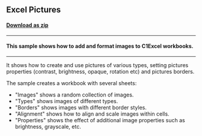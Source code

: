 ## Excel Pictures
#### [Download as zip](https://grapecity.github.io/DownGit/#/home?url=https://github.com/GrapeCity/ComponentOne-WinForms-Samples/tree/master/NetFramework\Excel\VB\ExcelPictures)
____
#### This sample shows how to add and format images to C1Excel workbooks.
____
It shows how to create and use pictures of various types, setting pictures properties (contrast, brightness, opaque, rotation etc) and pictures borders.

The sample creates a workbook with several sheets:

* "Images" shows a random collection of images.
* "Types" shows images of different types.
* "Borders" shows images with different border styles.
* "Alignment" shows how to align and scale images within cells.
* "Properties" shows the effect of additional image properties such as brightness, grayscale, etc.
